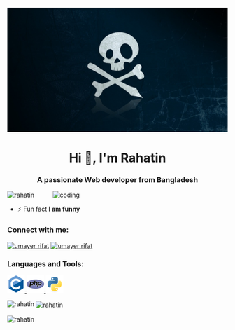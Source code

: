 ![logo](NR9CSJlQ-wallha.com.jpg)
<h1 align="center">Hi 👋, I'm Rahatin</h1>
<h3 align="center">A passionate Web developer from Bangladesh</h3>
<img align="right" alt="coding" width="400" src="https://w0.peakpx.com/wallpaper/395/299/HD-wallpaper-zombie-dangerous-heads.jpg">
<p align="left"> <img src="https://komarev.com/ghpvc/?username=rahatin&label=Profile%20views&color=0e75b6&style=flat" alt="rahatin" /> </p>

- ⚡ Fun fact **I am funny**

<h3 align="left">Connect with me:</h3>
<p align="left">
<a href="https://fb.com/umayer rifat" target="blank"><img align="center" src="https://raw.githubusercontent.com/rahuldkjain/github-profile-readme-generator/master/src/images/icons/Social/facebook.svg" alt="umayer rifat" height="30" width="40" /></a>
<a href="https://instagram.com/umayer rifat" target="blank"><img align="center" src="https://raw.githubusercontent.com/rahuldkjain/github-profile-readme-generator/master/src/images/icons/Social/instagram.svg" alt="umayer rifat" height="30" width="40" /></a>
</p>

<h3 align="left">Languages and Tools:</h3>
<p align="left"> <a href="https://www.cprogramming.com/" target="_blank" rel="noreferrer"> <img src="https://raw.githubusercontent.com/devicons/devicon/master/icons/c/c-original.svg" alt="c" width="40" height="40"/> </a> <a href="https://www.php.net" target="_blank" rel="noreferrer"> <img src="https://raw.githubusercontent.com/devicons/devicon/master/icons/php/php-original.svg" alt="php" width="40" height="40"/> </a> <a href="https://www.python.org" target="_blank" rel="noreferrer"> <img src="https://raw.githubusercontent.com/devicons/devicon/master/icons/python/python-original.svg" alt="python" width="40" height="40"/> </a> </p>

<p><img align="left" src="https://github-readme-stats.vercel.app/api/top-langs?username=rahatin&show_icons=true&locale=en&layout=compact" alt="rahatin" /></p>

<p>&nbsp;<img align="center" src="https://github-readme-stats.vercel.app/api?username=rahatin&show_icons=true&locale=en" alt="rahatin" /></p>

<p><img align="center" src="https://github-readme-streak-stats.herokuapp.com/?user=rahatin&" alt="rahatin" /></p>
